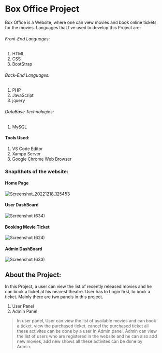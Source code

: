 # Box Office Project
Box Office is a Website, where one can view movies and book online tickets for the movies.
Languages that I've used to develop this Project are:
###### Front-End Languages:
1. HTML
2. CSS
3. BootStrap
###### Back-End Languages:
1. PHP
2. JavaScript
3. jquery
###### DataBase Technologies:
1. MySQL

#### Tools Used:
1. VS Code Editor
2. Xampp Server
3. Google Chrome Web Browser

### SnapShots of the website:
#### Home Page
![Screenshot_20221218_125453](https://user-images.githubusercontent.com/99106733/208297812-a9dc6cc7-aa84-42d2-a8b7-bc4145268da8.png)

#### User DashBoard
![Screenshot (634)](https://user-images.githubusercontent.com/99106733/208298331-e4be7c3e-f408-4206-8a17-843a144a30cb.png)

#### Booking Movie Ticket
![Screenshot (624)](https://user-images.githubusercontent.com/99106733/208298047-181376cc-7124-4d2c-b672-e502efcdc19e.png)

#### Admin DashBoard
![Screenshot (633)](https://user-images.githubusercontent.com/99106733/208298126-e4ba369b-6b4f-4cb8-8cc1-0b863c0c0d79.png)

## About the Project:
In this Project, a user can view the list of recently released movies and he can book a ticket at his nearest theatre. User has to Login first, to book a ticket.
Mainly there are two panels in this project.
1. User Panel
2. Admin Panel
> In user panel, User can view the list of available movies and can book a ticket, view the purchased ticket, cancel the purchased ticket all these activites can be done by a user
> In Admin panel, Admin can view the list of users who are registered in the website and he can also add new movies, add new shows all these activites can be done by Admin.
